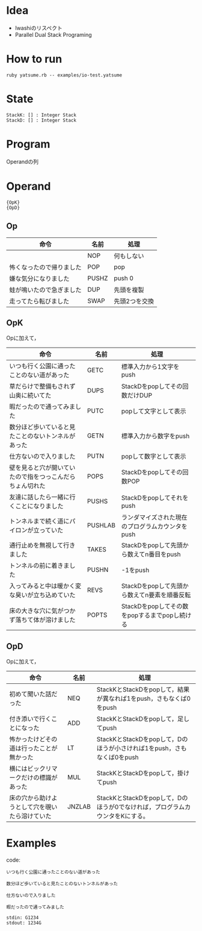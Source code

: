 # Idea

- Iwashiのリスペクト
- Parallel Dual Stack Programing

# How to run
```
ruby yatsume.rb -- examples/io-test.yatsume
```

# State
```
StackK: [] : Integer Stack
StackD: [] : Integer Stack
```

# Program
Operandの列

# Operand
```
{OpK}
{OpD}
```

## Op
|命令|名前|処理|
|-----|-----|----|
||NOP|何もしない|
|怖くなったので帰りました|POP|pop|
|嫌な気分になりました|PUSHZ|push 0|
|蛙が鳴いたので急ぎました|DUP|先頭を複製|
|走ってたら転びました|SWAP|先頭2つを交換|

## OpK
Opに加えて，

|命令|名前|処理|
|-----|-----|----|
|いつも行く公園に通ったことのない道があった|GETC|標準入力から1文字をpush|
|草だらけで整備もされず山奥に続いてた|DUPS|StackDをpopしてその回数だけDUP|
|暇だったので通ってみました|PUTC|popして文字として表示|
|数分ほど歩いていると見たことのないトンネルがあった|GETN|標準入力から数字をpush|
|仕方ないので入りました|PUTN|popして数字として表示|
|壁を見ると穴が開いていたので指をつっこんだらちょん切れた|POPS|StackDをpopしてその回数POP|
|友達に話したら一緒に行くことになりました|PUSHS|StackDをpopしてそれをpush|
|トンネルまで続く道にパイロンが立っていた|PUSHLAB|ランダマイズされた現在のプログラムカウンタをpush|
|通行止めを無視して行きました|TAKES|StackDをpopして先頭から数えてn番目をpush|
|トンネルの前に着きました|PUSHN|-1をpush|
|入ってみると中は暖かく変な臭いが立ち込めていた|REVS|StackDをpopして先頭から数えてn要素を順番反転|
|床の大きな穴に気がつかず落ちて体が溶けました|POPTS|StackDをpopしてその数をpopするまでpopし続ける|

## OpD
Opに加えて，

|命令|名前|処理|
|-----|-----|----|
|初めて聞いた話だった|NEQ|StackKとStackDをpopして，結果が異なれば1をpush，さもなくば0をpush|
|付き添いで行くことになった|ADD|StackKとStackDをpopして，足してpush|
怖かったけどその道は行ったことが無かった|LT|StackKとStackDをpopして，Dのほうが小さければ1をpush，さもなくば0をpush|
|横にはビックリマークだけの標識があった|MUL|StackKとStackDをpopして，掛けてpush|
|床の穴から助けようとして穴を覗いたら溶けていた|JNZLAB|StackKとStackDをpopして，Dのほうが0でなければ，プログラムカウンタをKにする。|

# Examples

code:
```
いつも行く公園に通ったことのない道があった

数分ほど歩いていると見たことのないトンネルがあった

仕方ないので入りました

暇だったので通ってみました

```

```
stdin: G1234
stdout: 1234G
```

